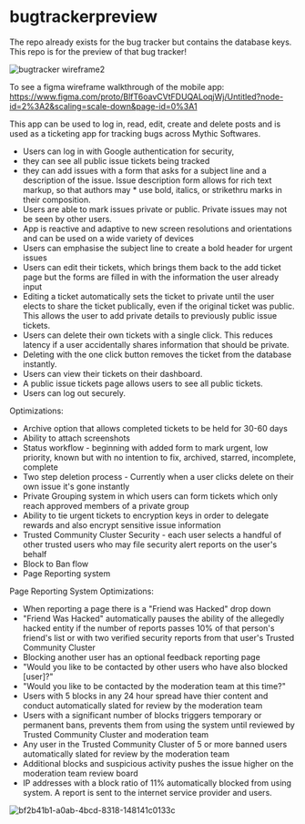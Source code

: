 # bugtrackerpreview
The repo already exists for the bug tracker but contains the database keys.  This repo is for the preview of that bug tracker!

![bugtracker wireframe2](https://user-images.githubusercontent.com/97564630/168741363-a8319231-c334-4ebe-9840-7f39d0f78724.png)


To see a figma wireframe walkthrough of the mobile app:
https://www.figma.com/proto/BlfT6oavCVtFDUQALoqjWj/Untitled?node-id=2%3A2&scaling=scale-down&page-id=0%3A1

This app can be used to log in, read, edit, create and delete posts and is used as a ticketing app for tracking bugs across Mythic Softwares.

*  Users can log in with Google authentication for security,
*  they can see all public issue tickets being tracked
*  they can add issues with a form that asks for a subject line and a description of the issue.  Issue description form allows for rich text markup, so that authors may *  use bold, italics, or strikethru marks in their composition.
*  Users are able to mark issues private or public.  Private issues may not be seen by other users.
*  App is reactive and adaptive to new screen resolutions and orientations and can be used on a wide variety of devices
*  Users can emphasise the subject line to create a bold header for urgent issues
*  Users can edit their tickets, which brings them back to the add ticket page but the forms are filled in with the information the user already input
*  Editing a ticket automatically sets the ticket to private until the user elects to share the ticket publically, even if the original ticket was public.  This allows the user to add private details to previously public issue tickets.
*  Users can delete their own tickets with a single click.  This reduces latency if a user accidentally shares information that should be private.
*  Deleting with the one click button removes the ticket from the database instantly.
*  Users can view their tickets on their dashboard.
*  A public issue tickets page allows users to see all public tickets.
*  Users can log out securely.


Optimizations:
*  Archive option that allows completed tickets to be held for 30-60 days
*  Ability to attach screenshots
*  Status workflow - beginning with added form to mark urgent, low priority, known but with no intention to fix, archived, starred, incomplete, complete
*  Two step deletion process - Currently when a user clicks delete on their own issue it's gone instantly
*  Private Grouping system in which users can form tickets which only reach approved members of a private group
*  Ability to tie urgent tickets to encryption keys in order to delegate rewards and also encrypt sensitive issue information
*  Trusted Community Cluster Security - each user selects a handful of other trusted users who may file security alert reports on the user's behalf
*  Block to Ban flow
*  Page Reporting system

Page Reporting System Optimizations:
*  When reporting a page there is a "Friend was Hacked" drop down 
*  "Friend Was Hacked" automatically pauses the ability of the allegedly hacked entity if the number of reports passes 10% of that person's friend's list or with two verified security reports from that user's Trusted Community Cluster
*  Blocking another user has an optional feedback reporting page
*  "Would you like to be contacted by other users who have also blocked [user]?"
*  "Would you like to be contacted by the moderation team at this time?"
*  Users with 5 blocks in any 24 hour spread have thier content and conduct automatically slated for review by the moderation team
*  Users with a significant number of blocks triggers temporary or permanent bans, prevents them from using the system until reviewed by Trusted Community Cluster and moderation team
*  Any user in the Trusted Community Cluster of 5 or more banned users automatically slated for review by the moderation team
*  Additional blocks and suspicious activity pushes the issue higher on the moderation team review board
*  IP addresses with a block ratio of 11% automatically blocked from using system. A report is sent to the internet service provider and users.



![bf2b41b1-a0ab-4bcd-8318-148141c0133c](https://user-images.githubusercontent.com/97564630/168743296-84d07e8b-0418-40c4-90d3-fa2486d75158.png)

